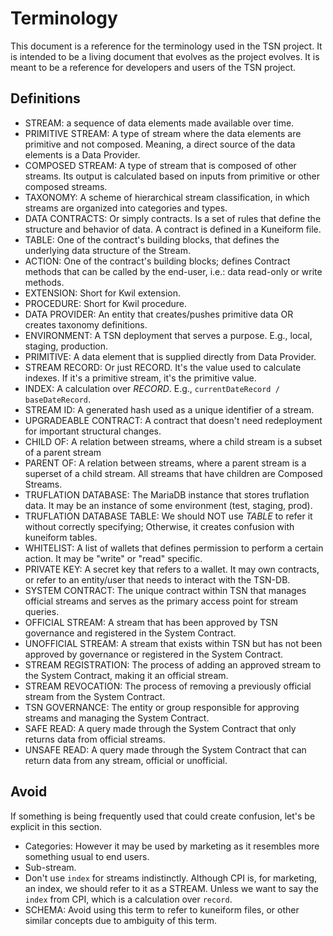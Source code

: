 # Terminology

This document is a reference for the terminology used in the TSN project. It is intended to be a living document that evolves as the project evolves. It is meant to be a reference for developers and users of the TSN project.

## Definitions

- STREAM: a sequence of data elements made available over time.
- PRIMITIVE STREAM: A type of stream where the data elements are primitive and not composed. Meaning, a direct source of the data elements is a Data Provider.
- COMPOSED STREAM: A type of stream that is composed of other streams. Its output is calculated based on inputs from primitive or other composed streams.
- TAXONOMY: A scheme of hierarchical stream classification, in which streams are organized into categories and types.
- DATA CONTRACTS: Or simply contracts. Is a set of rules that define the structure and behavior of data. A contract is defined in a Kuneiform file.
- TABLE: One of the contract's building blocks, that defines the underlying data structure of the Stream.
- ACTION: One of the contract's building blocks; defines Contract methods that can be called by the end-user, i.e.: data read-only or write methods.
- EXTENSION: Short for Kwil extension.
- PROCEDURE: Short for Kwil procedure.
- DATA PROVIDER: An entity that creates/pushes primitive data OR creates taxonomy definitions.
- ENVIRONMENT: A TSN deployment that serves a purpose. E.g., local, staging, production.
- PRIMITIVE: A data element that is supplied directly from Data Provider.
- STREAM RECORD: Or just RECORD. It's the value used to calculate indexes. If it's a primitive stream, it's the primitive value.
- INDEX: A calculation over _RECORD_. E.g., `currentDateRecord / baseDateRecord`.
- STREAM ID: A generated hash used as a unique identifier of a stream.
- UPGRADEABLE CONTRACT: A contract that doesn't need redeployment for important structural changes.
- CHILD OF: A relation between streams, where a child stream is a subset of a parent stream
- PARENT OF: A relation between streams, where a parent stream is a superset of a child stream. All streams that have children are Composed Streams.
- TRUFLATION DATABASE: The MariaDB instance that stores truflation data. It may be an instance of some environment (test, staging, prod).
- TRUFLATION DATABASE TABLE: We should NOT use _TABLE_ to refer it without correctly specifying; Otherwise, it creates confusion with kuneiform tables.
- WHITELIST: A list of wallets that defines permission to perform a certain action. It may be "write" or "read" specific.
- PRIVATE KEY: A secret key that refers to a wallet. It may own contracts, or refer to an entity/user that needs to interact with the TSN-DB.
- SYSTEM CONTRACT: The unique contract within TSN that manages official streams and serves as the primary access point for stream queries.
- OFFICIAL STREAM: A stream that has been approved by TSN governance and registered in the System Contract.
- UNOFFICIAL STREAM: A stream that exists within TSN but has not been approved by governance or registered in the System Contract.
- STREAM REGISTRATION: The process of adding an approved stream to the System Contract, making it an official stream.
- STREAM REVOCATION: The process of removing a previously official stream from the System Contract.
- TSN GOVERNANCE: The entity or group responsible for approving streams and managing the System Contract.
- SAFE READ: A query made through the System Contract that only returns data from official streams.
- UNSAFE READ: A query made through the System Contract that can return data from any stream, official or unofficial.


## Avoid
If something is being frequently used that could create confusion, let's be explicit in this section.

- Categories: However it may be used by marketing as it resembles more something usual to end users.
- Sub-stream.
- Don't use `index` for streams indistinctly. Although CPI is, for marketing, an index, we should refer to it as a STREAM. Unless we want to say the `index` from CPI, which is a calculation over `record`.
- SCHEMA: Avoid using this term to refer to kuneiform files, or other similar concepts due to ambiguity of this term.
